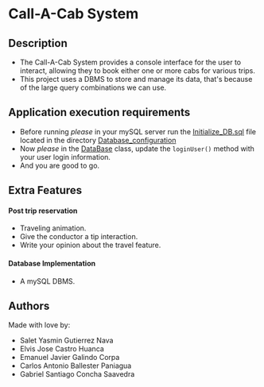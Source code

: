 # Call-A-Cab System

## Description
- The Call-A-Cab System provides a console interface for the user to interact, allowing they to book either one or more cabs for various trips.
- This project uses a DBMS to store and manage its data, that's because of the large query combinations we can use.

## Application execution requirements
- Before running *please* in your mySQL server run the [Initialize_DB.sql](assets/Database_configuration/Initialize_DB.sql) file located in the directory [Database_configuration](assets/Database_configuration)
- Now *please* in the [DataBase](src/Model/DataBase.java) class, update the `loginUser()` method with your user login information.
- And you are good to go.

## Extra Features
#### Post trip reservation
- Traveling animation.
- Give the conductor a tip interaction.
- Write your opinion about the travel feature.
#### Database Implementation
- A mySQL DBMS.

## Authors
Made with love by:
- Salet Yasmin Gutierrez Nava
- Elvis Jose Castro Huanca
- Emanuel Javier Galindo Corpa
- Carlos Antonio Ballester Paniagua
- Gabriel Santiago Concha Saavedra
